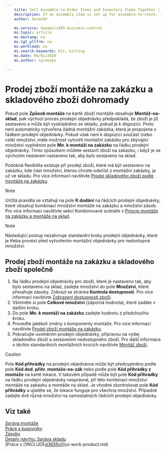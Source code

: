 ```yaml
---
    title: Sell Assemble-to-Order Items and Inventory Items Together | Microsoft Docs
    description: If an assembly item is set up for assemble-to-stock, then the default sales order process assumes that the item is already assembled and can be picked from inventory, if it is available. But if a part (or all) of the quantity is not available, then you have the flexibility to create an assembly order for the remaining quantity on the fly.
    author: SorenGP

    ms.service: dynamics365-business-central
    ms.topic: article
    ms.devlang: na
    ms.tgt_pltfrm: na
    ms.workload: na
    ms.search.keywords: kit, kitting
    ms.date: 04/01/2020
    ms.author: sgroespe

---
```

# Prodej zboží montáže na zakázku a skladového zboží dohromady
Pokud pole **Způsob montáže**  na kartě zboží montáže obsahuje **Montáž-na-sklad**, pak výchozí proces prodejní objednávky předpokládá, že zboží je již sestaveno a může být vyskladněno ze skladu, pokud je k dispozici. Proto není automaticky vytvořena žádná montážní zakázka, která je propojena s řádkem prodejní objednávky. Pokud však není k dispozici součást (nebo celé) množství, máte možnost vytvořit montážní zakázku pro zbývající množství vyplněním pole **Mn.  k montáži na zakázku** na řádku prodejní objednávky. Tímto způsobem můžete sestavit zboží na zakázku, i když je ve výchozím nastavení nastaveno tak, aby bylo sestaveno na sklad.

Podobná flexibilita existuje při prodeji zboží, které má být sestaveno na zakázku, kde část množství, kterou chcete odečíst z montážní zakázky, je už ve skladu. Pro více informací navštivte [Prodej skladového zboží podle montáže na zakázku](assembly-how-to-sell-inventory-items-in-assemble-to-order-flows.md).

> [!NOTE]
> Určitá pravidla se vztahují na pole **K  dodání** na řádcích prodejní objednávky, které obsahují kombinaci množství montáže na zakázku a množství zásob. Pro více informací navštivte sekci Kombinované scénáře v [Princip montáže na zakázku a montáže na sklad](assembly-assemble-to-order-or-assemble-to-stock.md).

> [!NOTE]
> Následující postup nezahrnuje standardní kroky prodejní objednávky, které je třeba provést před vytvořením montážní objednávky pro nedostupná množství.

## Prodej zboží montáže na zakázku a skladového zboží společně
1. Na řádku prodejní objednávky pro zboží, které je nastaveno tak, aby bylo sestaveno na sklad, zadejte množství do pole **Množství**, které přesahuje zásoby. Zobrazí se stránka **Kontrola dostupnosti**. Pro více informací navštivte [Zobrazení dostupnosti zboží](inventory-how-availability-overview.md).
2. Všimněte si pole **Celkové množství** (záporná hodnota), které zadáte v dalším kroku.
3. Do pole **Mn.  k montáži na zakázku** zadejte hodnotu z předchozího kroku.
4. Proveďte jakékoli změny s komponenty montáže. Pro více informací navštivte [Prodej zboží montáže na zakázku](assembly-how-to-sell-items-assembled-to-order.md).
5. Pokračujte uvolněním prodejní objednávky, přípravou na výdej skladového zboží a sestavením nedostupného zboží. Pro další informace o těchto standardních montážních krocích navštivte [Montáž zboží](assembly-how-to-assemble-items.md).

> [!CAUTION]
> Pole **Kód přihrádky** na prodejní objednávce může být předvyplněno podle pole **Kód dod. přihr. montáže-na-zák** nebo podle pole **Kód přihrádky z montáže** na kartě lokace. V takovém případě může být pole **Kód přihrádky** na řádku prodejní objednávky nesprávné, při této kombinaci množství montáže na zakázku a montáže na sklad. Je vhodné zkontrolovat pole **Kód přihrádky** a ujistěte se, že lokace funguje pro všechna množství. Případně zadejte dvě různá množství na samostatných řádcích prodejní objednávky.

## Viz také
[Správa montáže](assembly-assemble-items.md)  
[Práce s kusovníky](inventory-how-work-BOMs.md)  
[Zásoby](inventory-manage-inventory.md)  
[Detaily návrhu: Správa skladu](design-details-warehouse-management.md)  
[Práce s [!INCLUDE[d365fin](includes/d365fin_md.md)]](ui-work-product.md)
